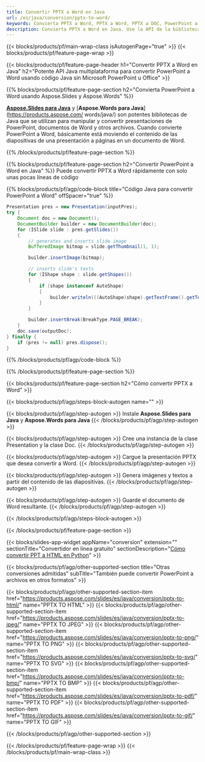```yaml
---
title: Convertir PPTX a Word en Java
url: /es/java/conversion/pptx-to-word/
keywords: Convierta PPTX a Word, PPTX a Word, PPTX a DOC, PowerPoint a Word, API de Java, biblioteca de Java
description: Convierta PPTX a Word en Java. Use la API de la biblioteca Java para convertir PowerPoint a Word
---
```


{{< blocks/products/pf/main-wrap-class isAutogenPage="true" >}}
{{< blocks/products/pf/feature-page-wrap >}}

{{< blocks/products/pf/feature-page-header h1="Convertir PPTX a Word en Java" h2="Potente API Java multiplataforma para convertir PowerPoint a Word usando código Java sin Microsoft PowerPoint u Office" >}}

{{% blocks/products/pf/feature-page-section h2="Convierta PowerPoint a Word usando Aspose.Slides y Aspose.Words" %}}

[**Aspose.Slides para Java**](https://products.aspose.com/slides/es/java/) y [**Aspose.Words para Java**](https://products.aspose.com/ words/java/) son potentes bibliotecas de Java que se utilizan para manipular y convertir presentaciones de PowerPoint, documentos de Word y otros archivos. Cuando convierte PowerPoint a Word, básicamente está moviendo el contenido de las diapositivas de una presentación a páginas en un documento de Word.

{{% /blocks/products/pf/feature-page-section %}}




{{% blocks/products/pf/feature-page-section  h2="Convertir PowerPoint a Word en Java" %}}
Puede convertir PPTX a Word rápidamente con solo unas pocas líneas de código

{{% blocks/products/pf/agp/code-block title="Código Java para convertir PowerPoint a Word" offSpacer="true" %}}
```java
Presentation pres = new Presentation(inputPres);
try {
    Document doc = new Document();
    DocumentBuilder builder = new DocumentBuilder(doc);
    for (ISlide slide : pres.getSlides())
    {
        // generates and inserts slide image
        BufferedImage bitmap = slide.getThumbnail(1, 1);

        builder.insertImage(bitmap);

        // inserts slide's texts
        for (IShape shape : slide.getShapes())
        {
            if (shape instanceof AutoShape)
            {
                builder.writeln(((AutoShape)shape).getTextFrame().getText());
            }
        }

        builder.insertBreak(BreakType.PAGE_BREAK);
    }
    doc.save(outputDoc);
} finally {
    if (pres != null) pres.dispose();
}
```
{{% /blocks/products/pf/agp/code-block %}}

{{% /blocks/products/pf/feature-page-section %}}




{{< blocks/products/pf/feature-page-section  h2="Cómo convertir PPTX a Word" >}}


{{< blocks/products/pf/agp/steps-block-autogen name="" >}}


{{< blocks/products/pf/agp/step-autogen >}}
Instale **Aspose.Slides para Java** y **Aspose.Words para Java** 
{{< /blocks/products/pf/agp/step-autogen >}}

{{< blocks/products/pf/agp/step-autogen >}}
Cree una instancia de la clase Presentation y la clase Doc.
{{< /blocks/products/pf/agp/step-autogen >}}

{{< blocks/products/pf/agp/step-autogen >}}
Cargue la presentación PPTX que desea convertir a Word.
{{< /blocks/products/pf/agp/step-autogen >}}

{{< blocks/products/pf/agp/step-autogen >}}
Genera imágenes y textos a partir del contenido de las diapositivas.
{{< /blocks/products/pf/agp/step-autogen >}}

{{< blocks/products/pf/agp/step-autogen >}}
Guarde el documento de Word resultante.
{{< /blocks/products/pf/agp/step-autogen >}}


{{< /blocks/products/pf/agp/steps-block-autogen >}}


{{< /blocks/products/pf/feature-page-section >}}




{{< blocks/slides-app-widget  appName="conversion" extension="" sectionTitle="Convertidor en línea gratuito" sectionDescription="[Cómo convertir PPT a HTML en Python](https://products.aspose.com/slides/es/python-net/conversion/ppt-to-html/)" >}}

{{< blocks/products/pf/agp/other-supported-section title="Otras conversiones admitidas" subTitle="También puede convertir PowerPoint a archivos en otros formatos" >}}


{{< blocks/products/pf/agp/other-supported-section-item href="https://products.aspose.com/slides/es/java/conversion/pptx-to-html/" name="PPTX TO HTML" >}}
{{< blocks/products/pf/agp/other-supported-section-item href="https://products.aspose.com/slides/es/java/conversion/pptx-to-jpeg/" name="PPTX TO JPEG" >}}
{{< blocks/products/pf/agp/other-supported-section-item href="https://products.aspose.com/slides/es/java/conversion/pptx-to-png/" name="PPTX TO PNG" >}}
{{< blocks/products/pf/agp/other-supported-section-item href="https://products.aspose.com/slides/es/java/conversion/pptx-to-svg/" name="PPTX TO SVG" >}}
{{< blocks/products/pf/agp/other-supported-section-item href="https://products.aspose.com/slides/es/java/conversion/pptx-to-bmp/" name="PPTX TO BMP" >}}
{{< blocks/products/pf/agp/other-supported-section-item href="https://products.aspose.com/slides/es/java/conversion/pptx-to-pdf/" name="PPTX TO PDF" >}}
{{< blocks/products/pf/agp/other-supported-section-item href="https://products.aspose.com/slides/es/java/conversion/pptx-to-gif/" name="PPTX TO GIF" >}}



{{< /blocks/products/pf/agp/other-supported-section >}}

{{< /blocks/products/pf/feature-page-wrap >}}
{{< /blocks/products/pf/main-wrap-class >}}